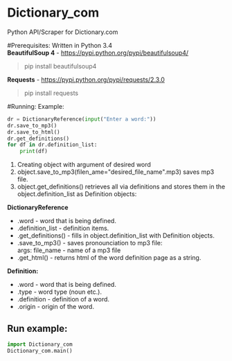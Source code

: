 Dictionary_com
==============

Python API/Scraper for Dictionary.com

#Prerequisites:
Written in Python 3.4  
**BeautifulSoup 4** - https://pypi.python.org/pypi/beautifulsoup4/  
>pip install beautifulsoup4  

**Requests** - https://pypi.python.org/pypi/requests/2.3.0
>pip install requests

#Running:
Example:
```python
dr = DictionaryReference(input("Enter a word:"))
dr.save_to_mp3()
dr.save_to_html()
dr.get_definitions()
for df in dr.definition_list:
    print(df)
```

1. Creating object with argument of desired word
2. object.save_to_mp3(filen_ame="desired_file_name".mp3) saves mp3 file.   
3. object.get_definitions() retrieves all via definitions and stores them in the object.definition_list as Definition objects:  

**DictionaryReference**
- .word - word that is being defined.  
- .definition_list - definition items.  
- .get_definitions() - fills in object.definition_list with Definition objects.  
- .save_to_mp3() - saves pronounciation to mp3 file:  
args: file_name - name of a mp3 file  
- .get_html() - returns html of the word definition page as a string.  

**Definition:**  
- .word - word that is being defined.  
- .type - word type (noun etc.).  
- .definition - definition of a word.  
- .origin - origin of the word.  

## Run example:
```python
import Dictionary_com
Dictionary_com.main()
```




